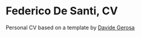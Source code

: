 # Federico De Santi, CV

Personal CV based on a template by [Davide Gerosa](https://github.com/dgerosa/CV)
